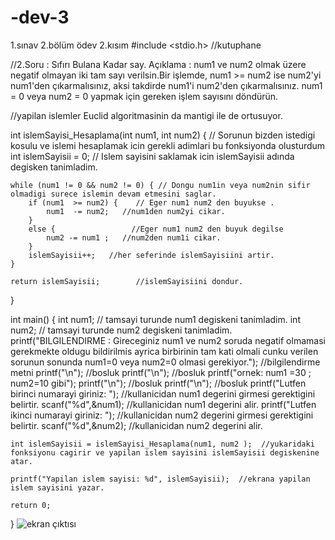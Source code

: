 # -dev-3
1.sınav 2.bölüm ödev 2.kısım
#include <stdio.h> //kutuphane


//2.Soru  :  Sıfırı Bulana Kadar say. Açıklama  :  num1 ve num2 olmak üzere negatif olmayan iki tam sayı verilsin.Bir işlemde, num1 >= num2 ise num2'yi num1'den çıkarmalısınız, aksi takdirde num1'i num2'den çıkarmalısınız. num1 = 0 veya num2 = 0 yapmak için gereken işlem sayısını döndürün.

//yapilan islemler Euclid algoritmasinin da mantigi ile de ortusuyor.

int islemSayisi_Hesaplama(int num1, int num2) {    // Sorunun bizden istedigi kosulu ve islemi hesaplamak icin gerekli adimlari bu fonksiyonda olusturdum
    int islemSayisii = 0;    // Islem sayisini saklamak icin islemSayisii adında degisken tanimladim.
    
    while (num1 != 0 && num2 != 0) { // Dongu num1in veya num2nin sifir olmadigi surece islemin devam etmesini saglar. 
        if (num1  >= num2) {    // Eger num1 num2 den buyukse .
            num1  -= num2;   //num1den num2yi cikar.
        }
        else {                 //Eger num1 num2 den buyuk degilse
            num2 -= num1 ;   //num2den num1i cikar.
        }
        islemSayisii++;   //her seferinde islemSayisiini artir.
    }
    
    return islemSayisii;        //islemSayisiini dondur.
}

int main() {
    int num1;  // tamsayi turunde num1 degiskeni tanimladim.
    int num2;  // tamsayi turunde num2 degiskeni tanimladim.
    printf("BILGILENDIRME : Gireceginiz num1 ve num2 soruda negatif olmamasi gerekmekte oldugu bildirilmis ayrica birbirinin tam kati olmali cunku verilen sorunun sonunda num1=0 veya num2=0 olmasi gerekiyor."); //bilgilendirme metni
    printf("\n");  //bosluk
    printf("\n");  //bosluk
    printf("ornek: num1 =30 ; num2=10 gibi");
    printf("\n");  //bosluk
    printf("\n");  //bosluk
    printf("Lutfen birinci numarayi giriniz: "); //kullanicidan num1 degerini girmesi gerektigini belirtir.
    scanf("%d",&num1);   //kullanicidan num1 degerini alir.
    printf("Lutfen ikinci numarayi giriniz: ");  //kullanicidan num2 degerini girmesi gerektigini belirtir.
    scanf("%d",&num2);  //kullanicidan num2 degerini alir.
    
    
    int islemSayisii = islemSayisi_Hesaplama(num1, num2 );  //yukaridaki fonksiyonu cagirir ve yapilan islem sayisini islemSayisii degiskenine atar.
    
    printf("Yapilan islem sayisi: %d", islemSayisii);  //ekrana yapilan islem sayisini yazar.
    
    return 0;
}
   ![ekran çıktısı](https://user-images.githubusercontent.com/127992796/230636832-ac038397-39e6-41a1-8952-44b7c22355f8.jpeg)

